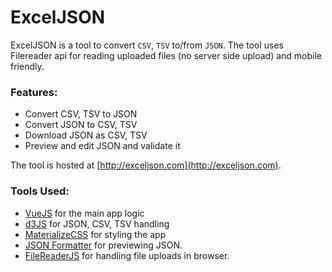 # ExcelJSON

ExcelJSON is a tool to convert `CSV`, `TSV` to/from `JSON`. The tool uses Filereader api for reading uploaded files (no server side upload) and mobile friendly.

### Features:

 * Convert CSV, TSV to JSON
 * Convert JSON to CSV, TSV
 * Download JSON as CSV, TSV
 * Preview and edit JSON and validate it

The tool is hosted at [http://exceljson.com](http://exceljson.com).

### Tools Used:

 * [VueJS](https://vuejs.org/) for the main app logic
 * [d3JS](https://d3js.org/) for JSON, CSV, TSV handling
 * [MaterializeCSS](http://materializecss.com) for styling the app
 * [JSON Formatter](https://github.com/mohsen1/json-formatter-js) for previewing JSON.
 * [FileReaderJS](https://github.com/bgrins/filereader.js) for handling file uploads in browser.
